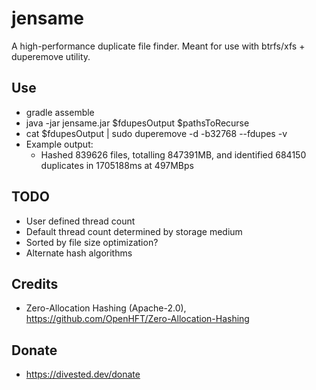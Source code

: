jensame
=======

A high-performance duplicate file finder.
Meant for use with btrfs/xfs + duperemove utility.

Use
---
- gradle assemble
- java -jar jensame.jar $fdupesOutput $pathsToRecurse
- cat $fdupesOutput | sudo duperemove -d -b32768 --fdupes -v
- Example output:
    - Hashed 839626 files, totalling 847391MB, and identified 684150 duplicates in 1705188ms at 497MBps

TODO
----
- User defined thread count
- Default thread count determined by storage medium
- Sorted by file size optimization?
- Alternate hash algorithms

Credits
-------
- Zero-Allocation Hashing (Apache-2.0), https://github.com/OpenHFT/Zero-Allocation-Hashing

Donate
-------
- https://divested.dev/donate
